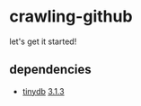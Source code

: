 # crawling-github
let's get it started! 

## dependencies
- [tinydb](http://tinydb.readthedocs.org/) [3.1.3](https://pypi.python.org/pypi/tinydb/3.1.3)
